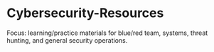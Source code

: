 # Cybersecurity-Resources
Focus: learning/practice materials for blue/red team, systems, threat hunting, and general security operations.
